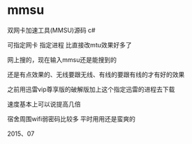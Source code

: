 # mmsu
双网卡加速工具(MMSU)源码  c# 

可指定网卡 指定进程 比直接改mtu效果好多了

网上搜的，现在输入mmsu还是能搜到的

还是有点效果的、无线要跟无线、有线的要跟有线的才有好的效果

之前用迅雷vip尊享版的破解版加上这个指定迅雷的进程去下载 

速度基本上可以说提高几倍

宿舍周围wifi弱密码比较多   平时用用还是蛮爽的

2015、07